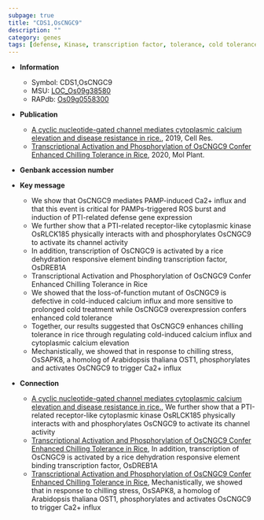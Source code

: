 ```yaml
---
subpage: true
title: "CDS1,OsCNGC9"
description: ""
category: genes
tags: [defense, Kinase, transcription factor, tolerance, cold tolerance, chilling, calcium, cold, chilling stress]
---
```


* **Information**  
    + Symbol: CDS1,OsCNGC9  
    + MSU: [LOC_Os09g38580](http://rice.plantbiology.msu.edu/cgi-bin/ORF_infopage.cgi?orf=LOC_Os09g38580)  
    + RAPdb: [Os09g0558300](http://rapdb.dna.affrc.go.jp/viewer/gbrowse_details/irgsp1?name=Os09g0558300)  

* **Publication**  
    + [A cyclic nucleotide-gated channel mediates cytoplasmic calcium elevation and disease resistance in rice.](http://www.ncbi.nlm.nih.gov/pubmed?term=A+cyclic+nucleotide-gated+channel+mediates+cytoplasmic+calcium+elevation+and+disease+resistance+in+rice.%5BTitle%5D), 2019, Cell Res.
    + [Transcriptional Activation and Phosphorylation of OsCNGC9 Confer Enhanced Chilling Tolerance in Rice](http://www.ncbi.nlm.nih.gov/pubmed?term=Transcriptional+Activation+and+Phosphorylation+of+OsCNGC9+Confer+Enhanced+Chilling+Tolerance+in+Rice%5BTitle%5D), 2020, Mol Plant.

* **Genbank accession number**  

* **Key message**  
    + We show that OsCNGC9 mediates PAMP-induced Ca2+ influx and that this event is critical for PAMPs-triggered ROS burst and induction of PTI-related defense gene expression
    + We further show that a PTI-related receptor-like cytoplasmic kinase OsRLCK185 physically interacts with and phosphorylates OsCNGC9 to activate its channel activity
    + In addition, transcription of OsCNGC9 is activated by a rice dehydration responsive element binding transcription factor, OsDREB1A
    + Transcriptional Activation and Phosphorylation of OsCNGC9 Confer Enhanced Chilling Tolerance in Rice
    + We showed that the loss-of-function mutant of OsCNGC9 is defective in cold-induced calcium influx and more sensitive to prolonged cold treatment while OsCNGC9 overexpression confers enhanced cold tolerance
    + Together, our results suggested that OsCNGC9 enhances chilling tolerance in rice through regulating cold-induced calcium influx and cytoplasmic calcium elevation
    + Mechanistically, we showed that in response to chilling stress, OsSAPK8, a homolog of Arabidopsis thaliana OST1, phosphorylates and activates OsCNGC9 to trigger Ca2+ influx

* **Connection**  
    + [A cyclic nucleotide-gated channel mediates cytoplasmic calcium elevation and disease resistance in rice.](http://www.ncbi.nlm.nih.gov/pubmed?term=A+cyclic+nucleotide-gated+channel+mediates+cytoplasmic+calcium+elevation+and+disease+resistance+in+rice.%5BTitle%5D),  We further show that a PTI-related receptor-like cytoplasmic kinase OsRLCK185 physically interacts with and phosphorylates OsCNGC9 to activate its channel activity
    + [Transcriptional Activation and Phosphorylation of OsCNGC9 Confer Enhanced Chilling Tolerance in Rice](http://www.ncbi.nlm.nih.gov/pubmed?term=Transcriptional+Activation+and+Phosphorylation+of+OsCNGC9+Confer+Enhanced+Chilling+Tolerance+in+Rice%5BTitle%5D),  In addition, transcription of OsCNGC9 is activated by a rice dehydration responsive element binding transcription factor, OsDREB1A
    + [Transcriptional Activation and Phosphorylation of OsCNGC9 Confer Enhanced Chilling Tolerance in Rice](http://www.ncbi.nlm.nih.gov/pubmed?term=Transcriptional+Activation+and+Phosphorylation+of+OsCNGC9+Confer+Enhanced+Chilling+Tolerance+in+Rice%5BTitle%5D),  Mechanistically, we showed that in response to chilling stress, OsSAPK8, a homolog of Arabidopsis thaliana OST1, phosphorylates and activates OsCNGC9 to trigger Ca2+ influx




